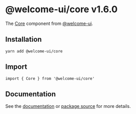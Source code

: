 # @welcome-ui/core v1.6.0

The [Core](http://welcome-ui.com/components/core) component from [@welcome-ui](http://welcome-ui.com).

## Installation

    yarn add @welcome-ui/core

## Import

    import { Core } from '@welcome-ui/core'

## Documentation

See the [documentation](http://welcome-ui.com/components/core) or [package source](https://github.com/WTTJ/welcome-ui/tree/v1.6.0/packages/Core) for more details.
